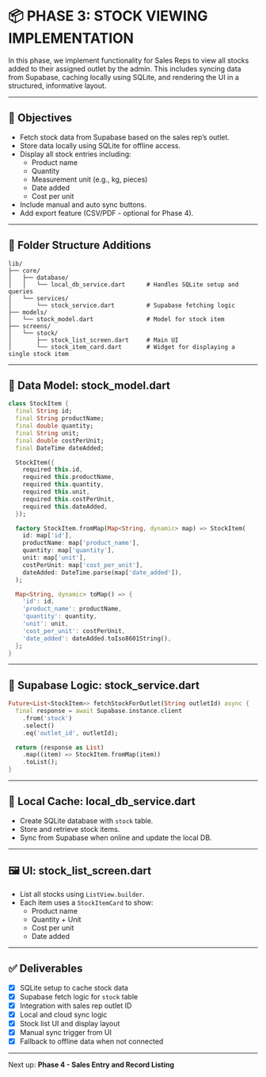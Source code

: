 
# 📦 PHASE 3: STOCK VIEWING IMPLEMENTATION

In this phase, we implement functionality for Sales Reps to view all stocks added to their assigned outlet by the admin. This includes syncing data from Supabase, caching locally using SQLite, and rendering the UI in a structured, informative layout.

---

## 🎯 Objectives

- Fetch stock data from Supabase based on the sales rep’s outlet.
- Store data locally using SQLite for offline access.
- Display all stock entries including:
  - Product name
  - Quantity
  - Measurement unit (e.g., kg, pieces)
  - Date added
  - Cost per unit
- Include manual and auto sync buttons.
- Add export feature (CSV/PDF - optional for Phase 4).

---

## 🧱 Folder Structure Additions

```
lib/
├── core/
│   ├── database/
│   │   └── local_db_service.dart      # Handles SQLite setup and queries
│   └── services/
│       └── stock_service.dart         # Supabase fetching logic
├── models/
│   └── stock_model.dart               # Model for stock item
├── screens/
│   └── stock/
│       ├── stock_list_screen.dart     # Main UI
│       └── stock_item_card.dart       # Widget for displaying a single stock item
```

---

## 📁 Data Model: stock_model.dart

```dart
class StockItem {
  final String id;
  final String productName;
  final double quantity;
  final String unit;
  final double costPerUnit;
  final DateTime dateAdded;

  StockItem({
    required this.id,
    required this.productName,
    required this.quantity,
    required this.unit,
    required this.costPerUnit,
    required this.dateAdded,
  });

  factory StockItem.fromMap(Map<String, dynamic> map) => StockItem(
    id: map['id'],
    productName: map['product_name'],
    quantity: map['quantity'],
    unit: map['unit'],
    costPerUnit: map['cost_per_unit'],
    dateAdded: DateTime.parse(map['date_added']),
  );

  Map<String, dynamic> toMap() => {
    'id': id,
    'product_name': productName,
    'quantity': quantity,
    'unit': unit,
    'cost_per_unit': costPerUnit,
    'date_added': dateAdded.toIso8601String(),
  };
}
```

---

## 🔌 Supabase Logic: stock_service.dart

```dart
Future<List<StockItem>> fetchStockForOutlet(String outletId) async {
  final response = await Supabase.instance.client
    .from('stock')
    .select()
    .eq('outlet_id', outletId);

  return (response as List)
    .map((item) => StockItem.fromMap(item))
    .toList();
}
```

---

## 💾 Local Cache: local_db_service.dart

- Create SQLite database with `stock` table.
- Store and retrieve stock items.
- Sync from Supabase when online and update the local DB.

---

## 🖼️ UI: stock_list_screen.dart

- List all stocks using `ListView.builder`.
- Each item uses a `StockItemCard` to show:
  - Product name
  - Quantity + Unit
  - Cost per unit
  - Date added

---

## ✅ Deliverables

- [x] SQLite setup to cache stock data
- [x] Supabase fetch logic for `stock` table
- [x] Integration with sales rep outlet ID
- [x] Local and cloud sync logic
- [x] Stock list UI and display layout
- [x] Manual sync trigger from UI
- [x] Fallback to offline data when not connected

---

Next up: **Phase 4 - Sales Entry and Record Listing**
